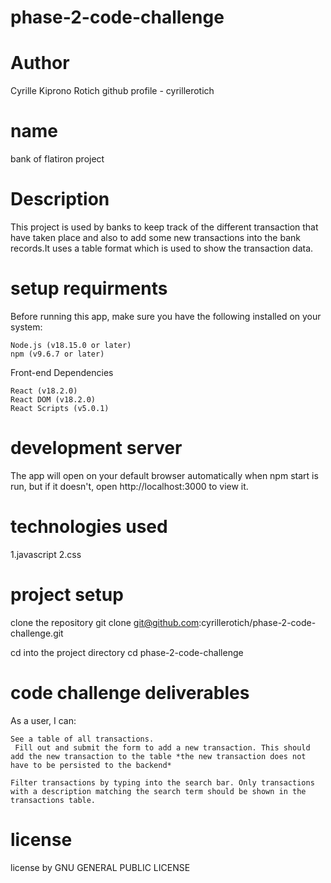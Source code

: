 # phase-2-code-challenge
# Author
Cyrille Kiprono Rotich
github profile - cyrillerotich 

# name
bank of flatiron project

# Description 
This project is used by banks to keep track of the different transaction that have taken place and also to add some new transactions into the bank records.It uses a table format which is used to show the transaction data.

# setup requirments
Before running this app, make sure you have the following installed on your system:

    Node.js (v18.15.0 or later)
    npm (v9.6.7 or later)

Front-end Dependencies

    React (v18.2.0)
    React DOM (v18.2.0)
    React Scripts (v5.0.1)

# development server 
The app will open on your default browser automatically when npm start is run, but if it doesn't, open http://localhost:3000 to view it.

# technologies used
1.javascript
2.css
 
 # project setup 
 clone the repository 
    git clone git@github.com:cyrillerotich/phase-2-code-challenge.git
     
cd into the project directory
    cd phase-2-code-challenge




# code challenge deliverables
As a user, I can:

    See a table of all transactions.
     Fill out and submit the form to add a new transaction. This should add the new transaction to the table *the new transaction does not have to be persisted to the backend*

    Filter transactions by typing into the search bar. Only transactions with a description matching the search term should be shown in the transactions table.


# license
license by   GNU GENERAL PUBLIC LICENSE